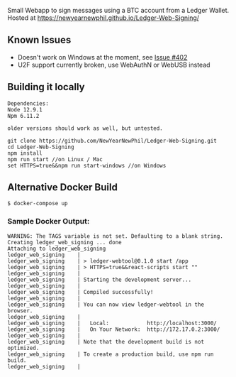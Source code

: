 Small Webapp to sign messages using a BTC account from a Ledger Wallet. Hosted at https://newyearnewphil.github.io/Ledger-Web-Signing/

## Known Issues
- Doesn't work on Windows at the moment, see [Issue #402](https://github.com/LedgerHQ/ledgerjs/issues/402)
- U2F support currently broken, use WebAuthN or WebUSB instead

## Building it locally
````
Dependencies:
Node 12.9.1
Npm 6.11.2

older versions should work as well, but untested.

git clone https://github.com/NewYearNewPhil/Ledger-Web-Signing.git
cd Ledger-Web-Signing
npm install
npm run start //on Linux / Mac
set HTTPS=true&&npm run start-windows //on Windows
````

## Alternative Docker Build
````
$ docker-compose up
````

### Sample Docker Output:
````
WARNING: The TAGS variable is not set. Defaulting to a blank string.
Creating ledger_web_signing ... done
Attaching to ledger_web_signing
ledger_web_signing    | 
ledger_web_signing    | > ledger-webtool@0.1.0 start /app
ledger_web_signing    | > HTTPS=true&&react-scripts start ""
ledger_web_signing    | 
ledger_web_signing    | Starting the development server...
ledger_web_signing    | 
ledger_web_signing    | Compiled successfully!
ledger_web_signing    | 
ledger_web_signing    | You can now view ledger-webtool in the browser.
ledger_web_signing    | 
ledger_web_signing    |   Local:            http://localhost:3000/
ledger_web_signing    |   On Your Network:  http://172.17.0.2:3000/
ledger_web_signing    | 
ledger_web_signing    | Note that the development build is not optimized.
ledger_web_signing    | To create a production build, use npm run build.
ledger_web_signing    | 
````
